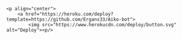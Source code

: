 
    <p align="center">
        <a href="https://heroku.com/deploy?template=https://github.com/Ergans33/Aiko-bot">
            <img src="https://www.herokucdn.com/deploy/button.svg" alt="Deploy"><p/>
